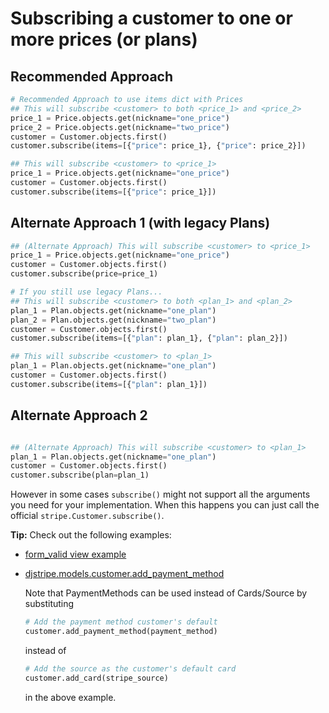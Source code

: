 # Subscribing a customer to one or more prices (or plans)

## Recommended Approach

```python
# Recommended Approach to use items dict with Prices
## This will subscribe <customer> to both <price_1> and <price_2>
price_1 = Price.objects.get(nickname="one_price")
price_2 = Price.objects.get(nickname="two_price")
customer = Customer.objects.first()
customer.subscribe(items=[{"price": price_1}, {"price": price_2}])

## This will subscribe <customer> to <price_1>
price_1 = Price.objects.get(nickname="one_price")
customer = Customer.objects.first()
customer.subscribe(items=[{"price": price_1}])

```

## Alternate Approach 1 (with legacy Plans)

```python
## (Alternate Approach) This will subscribe <customer> to <price_1>
price_1 = Price.objects.get(nickname="one_price")
customer = Customer.objects.first()
customer.subscribe(price=price_1)

# If you still use legacy Plans...
## This will subscribe <customer> to both <plan_1> and <plan_2>
plan_1 = Plan.objects.get(nickname="one_plan")
plan_2 = Plan.objects.get(nickname="two_plan")
customer = Customer.objects.first()
customer.subscribe(items=[{"plan": plan_1}, {"plan": plan_2}])

## This will subscribe <customer> to <plan_1>
plan_1 = Plan.objects.get(nickname="one_plan")
customer = Customer.objects.first()
customer.subscribe(items=[{"plan": plan_1}])
```

## Alternate Approach 2

```python

## (Alternate Approach) This will subscribe <customer> to <plan_1>
plan_1 = Plan.objects.get(nickname="one_plan")
customer = Customer.objects.first()
customer.subscribe(plan=plan_1)
```

However in some cases `subscribe()` might not
support all the arguments you need for your implementation. When this
happens you can just call the official `stripe.Customer.subscribe()`.

**Tip:**
Check out the following examples:

-   [form_valid view example](https://github.com/dj-stripe/dj-stripe/blob/6574b9c66d45dabb846ff9bb279d0cb941a51b71/tests/apps/example/views.py#L182)
-   [djstripe.models.customer.add_payment_method](https://github.com/dj-stripe/dj-stripe/blob/6574b9c66d45dabb846ff9bb279d0cb941a51b71/djstripe/models/core.py#L1037)

    Note that PaymentMethods can be used instead of Cards/Source by
    substituting

    ```py
    # Add the payment method customer's default
    customer.add_payment_method(payment_method)
    ```

    instead of

    ```py
    # Add the source as the customer's default card
    customer.add_card(stripe_source)
    ```

    in the above example.
